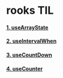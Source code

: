 # rooks TIL

#### [1. useArrayState](./md/1-useArrayState.md)

#### [2. useIntervalWhen](./md/2-useIntervalWhen.md)

#### [3. useCountDown](./md/3-useCountDown.md)

#### [4. useCounter](./md/4-useCounter.md)
